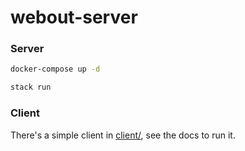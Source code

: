 # webout-server

### Server

```bash
docker-compose up -d
```

```bash
stack run
```

### Client

There's a simple client in [client/](/client), see the docs to run it.
